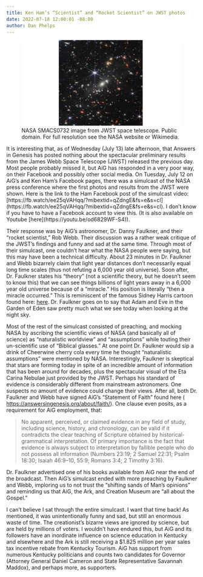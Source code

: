 ```yaml
---
title: Ken Ham’s “Scientist” and “Rocket Scientist” on JWST photos 
date: 2022-07-18 12:00:01 -08:00
author: Dan Phelps
---
```


<figure><img src="/uploads/2022/SMACS0732.png">
<figcaption>NASA SMACS0732 image from JWST space telescope. Public domain.  For full resolution see the
NASA website or Wikimedia.</figcaption></figure>

<P></P>
It is interesting that, as of Wednesday (July 13) late afternoon, that Answers 
in Genesis has posted nothing about the spectacular preliminary results from the James Webb 
Space Telescope (JWST) released the previous day. Most people probably missed it, but AiG 
has responded in a very poor way, on their Facebook and possibly other social media. On 
Tuesday, July 12 on AiG’s and Ken Ham’s Facebook pages, there was a simulcast of the NASA 
press conference where the first photos and results from the JWST were shown. Here is the link to the Ham Facebook post of the simulcast video: 
﻿[https://fb.watch/ee25qVAHqq/?mibextid=qZdngE&fs=e&s=cl](https://fb.watch/ee25qVAHqq/?mibextid=qZdngE&fs=e&s=cl).
I don’t know if you have to have a Facebook account to view this.  (It is also available on Youtube
[here](https://youtu.be/od6829WF-S4)).

<P></P>

Their response was by AiG’s astronomer, Dr. Danny Faulkner, and their “rocket scientist,” Rob 
Webb. Their discussion was a rather weak critique of the JWST’s findings and funny and sad at the same 
time. Through most of their simulcast, one couldn’t hear what the NASA people were saying, but this 
may have been a technical difficulty. About 23 minutes in Dr. Faulkner and Webb bizarrely claim that 
light year distances don’t necessarily equal long time scales (thus not refuting a 6,000 year old 
universe). Soon after, Dr. Faulkner states his “theory” (not a scientific theory, but he doesn’t seem 
to know this) that we can see things billions of light years away in a 6,000 year old universe because 
of a “miracle.” His position is literally “then a miracle occurred.” This is reminiscent of the famous 
Sidney Harris cartoon found here: [here](http://www.sciencecartoonsplus.com/pages/gallery.php). Dr. Faulkner 
goes on to say that Adam and Eve in the Garden of Eden saw pretty much what we see today when 
looking at the night sky.

<!--more-->
 

Most of the rest of the simulcast consisted of preaching, and mocking NASA by ascribing the scientific 
views of NASA (and basically all of science) as “naturalistic worldview” and “assumptions” while 
touting their un-scientific use of “Biblical glasses.” At one point Dr. Faulkner would sip a drink of 
Cheerwine cherry cola every time he thought “naturalistic assumptions” were mentioned by 
NASA. Interestingly, Faulkner is skeptical that stars are forming today in spite of an incredible 
amount of information that has been around for decades,  plus the spectacular visual of the Eta Carina 
Nebulae just provided by the JWST. Perhaps his standard of evidence is considerably different from 
mainstream astronomers. One suspects no amount of evidence could change their views. After all, 
both Dr. Faulkner and Webb have signed AiG’s “Statement of Faith” found 
here ( https://answersingenesis.org/about/faith/). One clause even posits, as a requirement for AiG employment, that:

> No apparent, perceived, or claimed evidence in any field of study, including science, history, and chronology, can be valid if it contradicts the clear teaching of Scripture obtained by historical-grammatical interpretation. Of primary importance is the fact that evidence is always subject to interpretation by fallible people who do not possess all information (Numbers 23:19; 2 Samuel 22:31; Psalm 18:30; Isaiah 46:9–10, 55:9; Romans 3:4; 2 Timothy 3:16).

Dr. Faulkner advertised one of his books available from AiG near the end of the broadcast. Then AiG’s 
simulcast ended with more preaching by Faulkner and Webb, imploring us to not trust 
the “shifting sands of Man’s opinions” and reminding us that AiG, the Ark, and Creation Museum 
are “all about the Gospel.”

I can’t believe I sat through the entire simulcast. I want that time back!  As mentioned, it was 
unintentionally funny and sad, but still an enormous waste of time. The creationist’s bizarre views 
are ignored by science, but are held by millions of voters. I wouldn’t have endured this, but AiG and 
its followers have an inordinate influence on science education in Kentucky and elsewhere and 
the Ark is still receiving a $1.825 million per year sales tax incentive rebate from Kentucky 
Tourism. AiG has support from numerous Kentucky politicians and counts two candidates for 
Governor (Attorney General Daniel Cameron and State Representative Savannah Maddox), and perhaps 
more, as supporters.
